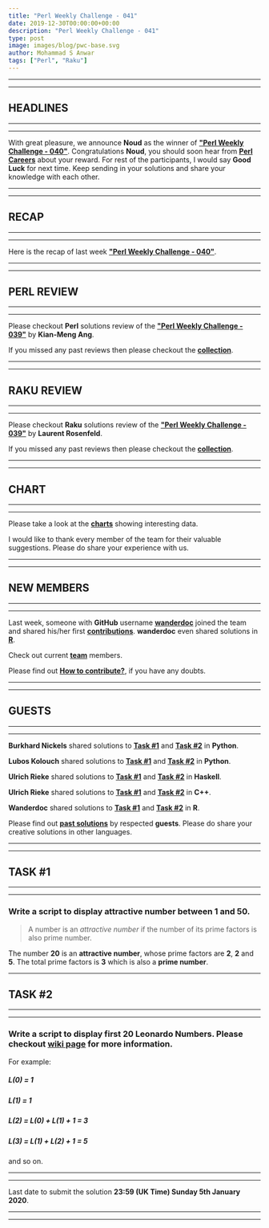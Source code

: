 ```yaml
---
title: "Perl Weekly Challenge - 041"
date: 2019-12-30T00:00:00+00:00
description: "Perl Weekly Challenge - 041"
type: post
image: images/blog/pwc-base.svg
author: Mohammad S Anwar
tags: ["Perl", "Raku"]
---
```

***
***

## HEADLINES

***
***

With great pleasure, we announce **Noud** as the winner of [**"Perl Weekly Challenge - 040"**](/blog/perl-weekly-challenge-040). Congratulations **Noud**, you should soon hear from **[Perl Careers](https://perl.careers/)** about your reward. For rest of the participants, I would say **Good Luck** for next time. Keep sending in your solutions and share your knowledge with each other.

***
***

## RECAP

***
***

Here is the recap of last week [**"Perl Weekly Challenge - 040"**](/blog/recap-challenge-040).

***
***

## PERL REVIEW

***
***

Please checkout **Perl** solutions review of the [**"Perl Weekly Challenge - 039"**](/blog/p6-review-challenge-039) by **Kian-Meng Ang**.

If you missed any past reviews then please checkout the [**collection**](/p5-reviews).

***
***

## RAKU REVIEW

***
***

Please checkout **Raku** solutions review of the [**"Perl Weekly Challenge - 039"**](/blog/p6-review-challenge-039) by **Laurent Rosenfeld**.

If you missed any past reviews then please checkout the [**collection**](/p6-reviews).

***
***

## CHART

***
***

Please take a look at the [**charts**](/chart) showing interesting data.

I would like to thank every member of the team for their valuable suggestions. Please do share your experience with us.

***
***

## NEW MEMBERS

***
***

Last week, someone with **GitHub** username [**wanderdoc**](https://github.com/wanderdoc) joined the team and shared his/her first [**contributions**](https://github.com/manwar/perlweeklychallenge-club/tree/master/challenge-040/wanderdoc). **wanderdoc** even shared solutions in [**R**](https://github.com/manwar/perlweeklychallenge-club/tree/master/challenge-040/wanderdoc/R).

Check out current [**team**](/team) members.

Please find out [**How to contribute?**](/blog/how-to-contribute), if you have any doubts.

***
***

## GUESTS

***
***

**Burkhard Nickels** shared solutions to [**Task #1**](https://github.com/manwar/perlweeklychallenge-club/blob/master/challenge-040/burkhard-nickels/python/ch-1.py) and [**Task #2**](https://github.com/manwar/perlweeklychallenge-club/blob/master/challenge-040/burkhard-nickels/python/ch-2.py) in **Python**.

**Lubos Kolouch** shared solutions to [**Task #1**](https://github.com/manwar/perlweeklychallenge-club/blob/master/challenge-040/lubos-kolouch/python/ch-1.py) and [**Task #2**](https://github.com/manwar/perlweeklychallenge-club/blob/master/challenge-040/lubos-kolouch/python/ch-2.py) in **Python**.

**Ulrich Rieke** shared solutions to [**Task #1**](https://github.com/manwar/perlweeklychallenge-club/blob/master/challenge-040/ulrich-rieke/haskell/ch-1.hs) and [**Task #2**](https://github.com/manwar/perlweeklychallenge-club/blob/master/challenge-040/ulrich-rieke/haskell/ch-2.hs) in **Haskell**.

**Ulrich Rieke** shared solutions to [**Task #1**](https://github.com/manwar/perlweeklychallenge-club/blob/master/challenge-040/ulrich-rieke/cpp/ch-1.cpp) and [**Task #2**](https://github.com/manwar/perlweeklychallenge-club/blob/master/challenge-040/ulrich-rieke/cpp/ch-2.cpp) in **C++**.

**Wanderdoc** shared solutions to [**Task #1**](https://github.com/manwar/perlweeklychallenge-club/blob/master/challenge-040/wanderdoc/R/ch-1.R) and [**Task #2**](https://github.com/manwar/perlweeklychallenge-club/blob/master/challenge-040/wanderdoc/R/ch-2.R) in **R**.

Please find out [**past solutions**](/blog/guest-contribution) by respected **guests**. Please do share your creative solutions in other languages.

***
***

## TASK #1

***
***

### Write a script to display **attractive number** between 1 and 50.

> A number is an *attractive number* if the number of its prime factors is also prime number.

The number **20** is an **attractive number**, whose prime factors are **2**, **2** and **5**. The total prime factors is **3** which is also a **prime number**.

***

## TASK #2

***
***

### Write a script to display first 20 **Leonardo Numbers**. Please checkout [wiki page](https://en.wikipedia.org/wiki/Leonardo_number) for more information.

For example:

##### L(0) = 1

##### L(1) = 1

##### L(2) = L(0) + L(1) + 1 = 3

##### L(3) = L(1) + L(2) + 1 = 5

and so on.

***
***

Last date to submit the solution **23:59 (UK Time) Sunday 5th January 2020**.

***
***
